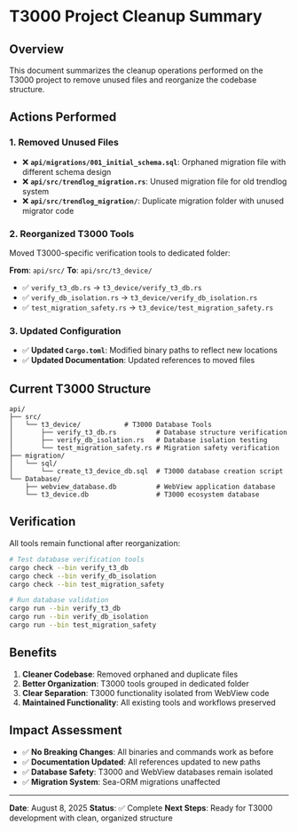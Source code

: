 # T3000 Project Cleanup Summary

## Overview
This document summarizes the cleanup operations performed on the T3000 project to remove unused files and reorganize the codebase structure.

## Actions Performed

### 1. Removed Unused Files
- ❌ **`api/migrations/001_initial_schema.sql`**: Orphaned migration file with different schema design
- ❌ **`api/src/trendlog_migration.rs`**: Unused migration file for old trendlog system
- ❌ **`api/src/trendlog_migration/`**: Duplicate migration folder with unused migrator code

### 2. Reorganized T3000 Tools
Moved T3000-specific verification tools to dedicated folder:

**From**: `api/src/` **To**: `api/src/t3_device/`
- ✅ `verify_t3_db.rs` → `t3_device/verify_t3_db.rs`
- ✅ `verify_db_isolation.rs` → `t3_device/verify_db_isolation.rs`
- ✅ `test_migration_safety.rs` → `t3_device/test_migration_safety.rs`

### 3. Updated Configuration
- ✅ **Updated `Cargo.toml`**: Modified binary paths to reflect new locations
- ✅ **Updated Documentation**: Updated references to moved files

## Current T3000 Structure

```
api/
├── src/
│   └── t3_device/           # T3000 Database Tools
│       ├── verify_t3_db.rs          # Database structure verification
│       ├── verify_db_isolation.rs   # Database isolation testing
│       └── test_migration_safety.rs # Migration safety verification
├── migration/
│   └── sql/
│       └── create_t3_device_db.sql  # T3000 database creation script
└── Database/
    ├── webview_database.db          # WebView application database
    └── t3_device.db                 # T3000 ecosystem database
```

## Verification

All tools remain functional after reorganization:

```bash
# Test database verification tools
cargo check --bin verify_t3_db
cargo check --bin verify_db_isolation
cargo check --bin test_migration_safety

# Run database validation
cargo run --bin verify_t3_db
cargo run --bin verify_db_isolation
cargo run --bin test_migration_safety
```

## Benefits

1. **Cleaner Codebase**: Removed orphaned and duplicate files
2. **Better Organization**: T3000 tools grouped in dedicated folder
3. **Clear Separation**: T3000 functionality isolated from WebView code
4. **Maintained Functionality**: All existing tools and workflows preserved

## Impact Assessment

- ✅ **No Breaking Changes**: All binaries and commands work as before
- ✅ **Documentation Updated**: All references updated to new paths
- ✅ **Database Safety**: T3000 and WebView databases remain isolated
- ✅ **Migration System**: Sea-ORM migrations unaffected

---

**Date**: August 8, 2025
**Status**: ✅ Complete
**Next Steps**: Ready for T3000 development with clean, organized structure
